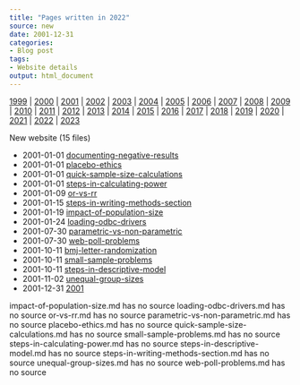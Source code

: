 ```yaml
---
title: "Pages written in 2022"
source: new
date: 2001-12-31
categories:
- Blog post
tags:
- Website details
output: html_document
---
```

 
[1999](http://new.pmean.com/1999/) | [2000](http://new.pmean.com/2000/) | [2001](http://new.pmean.com/2001/) | [2002](http://new.pmean.com/2002/) | [2003](http://new.pmean.com/2003/) | [2004](http://new.pmean.com/2004/) | [2005](http://new.pmean.com/2005/) | [2006](http://new.pmean.com/2006/) | [2007](http://new.pmean.com/2007/) | [2008](http://new.pmean.com/2008/) | [2009](http://new.pmean.com/2009/) | [2010](http://new.pmean.com/2010/) | [2011](http://new.pmean.com/2011/) | [2012](http://new.pmean.com/2012/) | [2013](http://new.pmean.com/2013/) | [2014](http://new.pmean.com/2014/) | [2015](http://new.pmean.com/2015/) | [2016](http://new.pmean.com/2016/) | [2017](http://new.pmean.com/2017/) | [2018](http://new.pmean.com/2018/) | [2019](http://new.pmean.com/2019/) | [2020](http://new.pmean.com/2020/) | [2021](http://new.pmean.com/2021/) | [2022](http://new.pmean.com/2022/) | [2023](http://new.pmean.com/2023/)
 
New website (15 files)
 
+ 2001-01-01 [documenting-negative-results](http://new.pmean.com/documenting-negative-results/)    
+ 2001-01-01 [placebo-ethics](http://new.pmean.com/placebo-ethics/)    
+ 2001-01-01 [quick-sample-size-calculations](http://new.pmean.com/quick-sample-size-calculations/)    
+ 2001-01-01 [steps-in-calculating-power](http://new.pmean.com/steps-in-calculating-power/)    
+ 2001-01-09 [or-vs-rr](http://new.pmean.com/or-vs-rr/)    
+ 2001-01-15 [steps-in-writing-methods-section](http://new.pmean.com/steps-in-writing-methods-section/)    
+ 2001-01-19 [impact-of-population-size](http://new.pmean.com/impact-of-population-size/)    
+ 2001-01-24 [loading-odbc-drivers](http://new.pmean.com/loading-odbc-drivers/)    
+ 2001-07-30 [parametric-vs-non-parametric](http://new.pmean.com/parametric-vs-non-parametric/)    
+ 2001-07-30 [web-poll-problems](http://new.pmean.com/web-poll-problems/)    
+ 2001-10-11 [bmj-letter-randomization](http://new.pmean.com/bmj-letter-randomization/)    
+ 2001-10-11 [small-sample-problems](http://new.pmean.com/small-sample-problems/)    
+ 2001-10-11 [steps-in-descriptive-model](http://new.pmean.com/steps-in-descriptive-model/)    
+ 2001-11-02 [unequal-group-sizes](http://new.pmean.com/unequal-group-sizes/)    
+ 2001-12-31 [2001](http://new.pmean.com/2001/)  
 
impact-of-population-size.md has no source
loading-odbc-drivers.md has no source
or-vs-rr.md has no source
parametric-vs-non-parametric.md has no source
placebo-ethics.md has no source
quick-sample-size-calculations.md has no source
small-sample-problems.md has no source
steps-in-calculating-power.md has no source
steps-in-descriptive-model.md has no source
steps-in-writing-methods-section.md has no source
unequal-group-sizes.md has no source
web-poll-problems.md has no source
